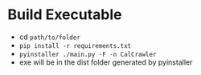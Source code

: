 # Build Executable
* cd `path/to/folder`
* `pip install -r requirements.txt`
* `pyinstaller ./main.py -F -n CalCrawler`
* exe will be in the dist folder generated by pyinstaller
